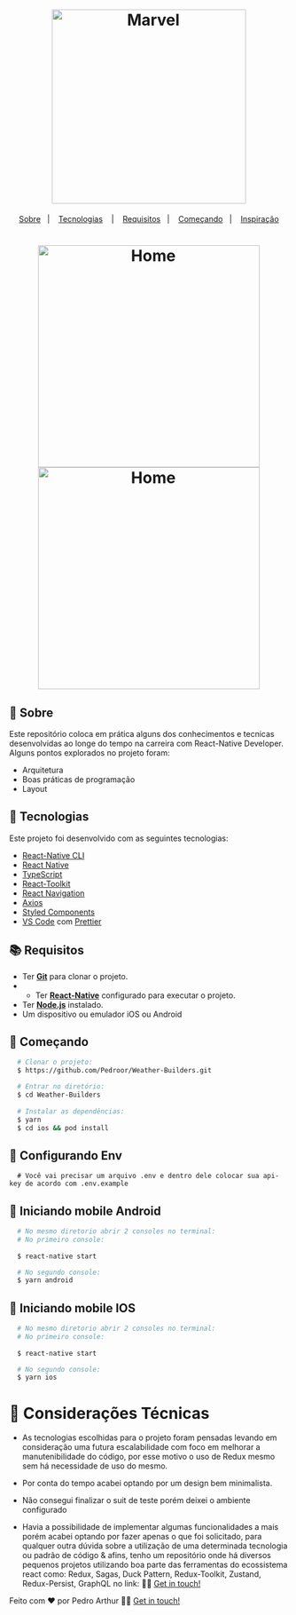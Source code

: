 

<h1 align="center">
  <img alt="Marvel" src="https://media.giphy.com/media/AeHLxU7TZXCPS/giphy.gif" width="350px" />
</h1>



<p align="center">
  <a href="#page_with_curl-sobre">Sobre</a>&nbsp;&nbsp;&nbsp;|&nbsp;&nbsp;&nbsp;
  <a href="#hammer-iniciando-mobile">Tecnologias</a>
  &nbsp;&nbsp;&nbsp;|&nbsp;&nbsp;&nbsp;
  <a href="#books-requisitos">Requisitos</a>&nbsp;&nbsp;&nbsp;|&nbsp;&nbsp;&nbsp;
  <a href="#rocket-começando">Começando</a>&nbsp;&nbsp;&nbsp;|&nbsp;&nbsp;&nbsp;
  <a href="#thought_balloon-começando">Inspiração</a>
</p>

<h1 align="center">
 <img alt="Home" src="https://i.imgur.com/2EpflYx.png" width="400" />
 <img alt="Home" src="https://i.imgur.com/VIOE5sv.png" width="400" />

</h1>

## :page_with_curl: Sobre
Este repositório coloca em prática alguns dos conhecimentos e tecnicas desenvolvidas ao longe do tempo na carreira com React-Native Developer. Alguns pontos explorados no projeto foram:

- Arquitetura
- Boas práticas de programação
- Layout

## :hammer: Tecnologias

Este projeto foi desenvolvido com as seguintes tecnologias:

- [React-Native CLI](https://reactnative.dev/docs/environment-setup)
- [React Native](https://reactnative.dev/)
- [TypeScript](https://www.typescriptlang.org/)
- [React-Toolkit](https://redux-toolkit.js.org/)
- [React Navigation](https://reactnavigation.org/)
- [Axios](https://github.com/axios/axios)
- [Styled Components](https://styled-components.com/)
- [VS Code](https://code.visualstudio.com/) com [Prettier](https://prettier.io/)

## :books: Requisitos
- Ter [**Git**](https://git-scm.com/) para clonar o projeto.
- - Ter [**React-Native**](https://reactnative.dev/docs/environment-setup) configurado para executar o projeto.
- Ter [**Node.js**](https://nodejs.org/en/) instalado.
- Um dispositivo ou emulador iOS ou Android


## :rocket: Começando
``` bash
  # Clonar o projeto:
  $ https://github.com/Pedroor/Weather-Builders.git

  # Entrar no diretório:
  $ cd Weather-Builders
  
  # Instalar as dependências:
  $ yarn
  $ cd ios && pod install
```

## :rocket: Configurando Env
``` 
  # Você vai precisar um arquivo .env e dentro dele colocar sua api-key de acordo com .env.example
```

## :iphone: Iniciando mobile Android
```bash
  # No mesmo diretorio abrir 2 consoles no terminal:
  # No primeiro console:
   
  $ react-native start

  # No segundo console:
  $ yarn android
```
## :iphone: Iniciando mobile IOS
```bash
  # No mesmo diretorio abrir 2 consoles no terminal:
  # No primeiro console:
   
  $ react-native start

  # No segundo console:
  $ yarn ios
```

# :thought_balloon: Considerações Técnicas

- As tecnologias escolhidas para o projeto foram pensadas levando em consideração uma futura escalabilidade com foco em melhorar a manutenibilidade do código, por esse motivo o uso de Redux mesmo sem há necessidade de uso do mesmo.

- Por conta do tempo acabei optando por um design bem minimalista.

- Não consegui finalizar o suit de teste porém deixei o ambiente configurado

- Havia a possibilidade de implementar algumas funcionalidades a mais porém acabei optando por fazer apenas o que foi solicitado, para qualquer outra dúvida sobre a utilização de uma determinada tecnologia ou padrão de código & afins, tenho um repositório onde há diversos pequenos projetos utilizando boa parte das ferramentas do ecossistema react como: Redux, Sagas, Duck Pattern, Redux-Toolkit, Zustand, Redux-Persist, GraphQL no link: 👋🏻 [Get in touch!](https://github.com/Pedroor/Technical-Challenges)


Feito com ❤️ por Pedro Arthur 👋🏻 [Get in touch!](https://github.com/Pedroor)
